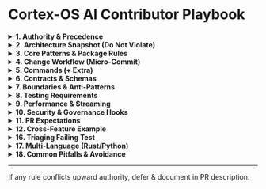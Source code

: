 # Cortex-OS AI Contributor Playbook

<details><summary><strong>1. Authority & Precedence</strong></summary>

1. `.cortex/rules/RULES_OF_AI.md`
2. `AGENTS.md`
3. This file
4. `.github/instructions/*`
5. Package READMEs / docs.

</details>

<details><summary><strong>2. Architecture Snapshot (Do Not Violate)</strong></summary>

- Runtime orchestrator: `apps/cortex-os/` mounts feature packages via DI.
- Feature packages under `apps/cortex-os/packages/` only (no sibling cross-imports).
- Shared services: `packages/` (`a2a`, `mcp`, `memories`, `orchestration`, `rag`, `simlab`).
- Contracts: `libs/typescript/contracts`; utilities: `libs/typescript/utils`.
- Communication: A2A events or MCP tools. No reach‑through imports.
- Contract-first before cross-boundary changes.

</details>

<details><summary><strong>3. Core Patterns & Package Rules</strong></summary>

- Cross-feature: publish CloudEvents via bus (`packages/a2a`).
- External API/tool: extend MCP (`packages/mcp`).
- Memory/state: use `packages/memories` service interface.
- Orchestration: events + handlers in `packages/orchestration`.

<strong>3A. New Package vs Extend</strong>
Create NEW only if: new domain language, independent lifecycle, event-centric integration, size pressure (>~800 LoC risk). Otherwise extend.
Reject if: <3 files, single consumer, thin façade.

<strong>3B. Feature Layout</strong>
```
apps/cortex-os/packages/<feature>/
  src/
    domain/  # Pure logic
    app/     # Use-cases
    infra/   # Adapters
    index.ts
  __tests__/
  README.md
```
Rules: domain !-> infra; `app` mediates; re-export only via `index.ts`.

</details>

<details><summary><strong>4. Change Workflow (Micro-Commit)</strong></summary>
1. Write failing test
2. Minimal code
3. Green -> refactor
4. Conventional Commit (`feat(a2a): ...`)
</details>

<details><summary><strong>5. Commands (+ Extra)</strong></summary>
Core: `pnpm install` | `pnpm dev` | `pnpm build` | `pnpm test` | `pnpm test:integration` | `pnpm test:coverage` | `pnpm pw:test`
Governance: `pnpm ci:governance` | `pnpm structure:validate` | `pnpm security:scan:diff`
Extra: `pnpm readiness:check` | `pnpm lint:all` | `pnpm security:scan` | `pnpm security:scan:all` | `pnpm nx graph` | `pnpm security:scan:baseline`
Python: `uv sync && uv run pytest`
</details>

<details><summary><strong>6. Contracts & Schemas</strong></summary>
Update AsyncAPI & Zod; add validation test (`contracts/tests/`); new fields optional unless version bump; never duplicate types.
</details>

<details><summary><strong>7. Boundaries & Anti-Patterns</strong></summary>
No sibling imports; no bus bypass; no import-time side-effects; validate external responses; no secrets in tracked `.env`.
</details>

<details><summary><strong>8. Testing Requirements</strong></summary>
Positive + edge test; cross-boundary => contract + feature test; maintain coverage; deterministic seeds.
</details>

<details><summary><strong>9. Performance & Streaming</strong></summary>
Async & cancellable; avoid unbounded memory; use streaming modes (see matrix below).

<strong>Streaming Modes Matrix</strong>
| Mode | Effect | Overrides | Use |
|------|--------|-----------|-----|
| default | token deltas | fallback | interactive |
| `--aggregate` | final only | default/env | logs/scripts |
| `--no-aggregate` | force deltas | aggregate | live progress |
| `--json` / `--stream-json` | structured events | all | programmatic |
Precedence: CLI > env (`CORTEX_STREAM_MODE`) > config > internal.
</details>

<details><summary><strong>10. Security & Governance Hooks</strong></summary>
`pnpm lint && pnpm test`; risk surfaces -> `pnpm security:scan:diff`; boundary refactor -> `pnpm structure:validate` + `pnpm nx graph`.
</details>

<details><summary><strong>11. PR Expectations</strong></summary>
Include test plan; avoid CI/license/global config edits; keep diffs small/chunked.
</details>

<details><summary><strong>12. Cross-Feature Example</strong></summary>
```ts
await bus.publish(createEnvelope({
  type: 'task.created',
  source: 'urn:cortex:feature-a',
  data: { taskId, priority: 'high' }
}));

bus.bind([{ type: 'task.created', handle: onTaskCreated }]);
```
</details>

<details><summary><strong>13. When Unsure</strong></summary>
Add TODO + smallest safe abstraction; never guess a contract.
</details>

<details><summary><strong>14. Refactor Playbook</strong></summary>
1. Map consumers (`pnpm nx graph`)
2. Characterization tests
3. Add new path in parallel
4. Migrate one consumer at a time
5. `pnpm structure:validate` + `pnpm security:scan:diff`
6. Remove old after zero refs
7. Version + backward-compat test if schema changed
Anti-pattern: big-bang rename.
</details>

<details><summary><strong>15. Minimal Event Checklist</strong></summary>
Name (past-tense / lifecycle); envelope core fields; lean data shape; add schema (AsyncAPI + Zod); round-trip + handler tests; optional new fields; propagate `traceparent`; add `correlation_id` if workflow; link in README.
</details>

<details><summary><strong>15A. New Event JSON Template</strong></summary>
Minimal illustrative envelope (include only needed optional fields):

```jsonc
{
  "specversion": "1.0",
  "type": "task.created",          // lifecycle or domain event
  "source": "urn:cortex:tasks",    // producing feature URN
  "id": "uuid-v4-or-ulid",         // globally unique
  "time": "2025-09-06T12:34:56Z",  // RFC3339
  "traceparent": "00-<traceId>-<spanId>-01", // propagate if part of flow
  "correlation_id": "req-123",     // if request/response or workflow
  "data": {
    "taskId": "task-789",
    "priority": "high",
    "requestedBy": "user-42"
  }
}
```
Implementation Steps:
1. Add Zod schema in `libs/typescript/contracts/<domain>/events.ts`.
2. Register / extend AsyncAPI or CloudEvents schema under `contracts/`.
3. Add contract test: validate sample -> round trip via create/parse.
4. Add producing handler test + (if needed) consuming feature test.
5. Document in producing package README (Events section).
</details>

<details><summary><strong>16. Triaging Failing Test</strong></summary>
1. Narrow scope (`pnpm test --filter <pkg>`)
2. Inspect schemas in `libs/typescript/contracts`
3. Add `DEBUG=cortex:*` for trace
4. Log envelope diff temporarily
5. Create minimal reproduction test
6. Fix -> ensure green -> remove debug
Quick cmds:
```bash
pnpm test --filter a2a
pnpm test:coverage --filter orchestration
pnpm structure:validate
```
</details>

<details><summary><strong>17. Multi-Language (Rust/Python)</strong></summary>
Rust via CLI artifacts only; Python via MCP/CLI bridge; exchange JSON validated by Zod or file artifacts in `data/`; new capability: schema -> adapter -> round-trip test.
</details>

<details><summary><strong>18. Common Pitfalls & Avoidance</strong></summary>
- Deep Import Reach-Through: Importing `../otherFeature/infra/*` — use event or contract instead.
- Duplicate Schema Types: Re-declaring inline instead of importing from `libs/typescript/contracts`.
- Missing Optional Defaults: Adding optional field but not handling `undefined` in consumer (add safe fallback or default assignment).
- Premature Package Split: Creating new package for 1–2 files; extend existing until clear boundary emerges.
- Big-Bang Refactor: Deleting old path before consumer migration; follow Refactor Playbook.
- Unbounded Accumulation: Collecting full model output in array while also streaming; choose aggregate or stream pattern.
- Skipped Contract Test: Changing event shape without updating `contracts/tests/` -> hidden runtime break.
- Silent External API Drift: No Zod validation wrapper -> downstream handlers crash unpredictably.
</details>

---
If any rule conflicts upward authority, defer & document in PR description.
